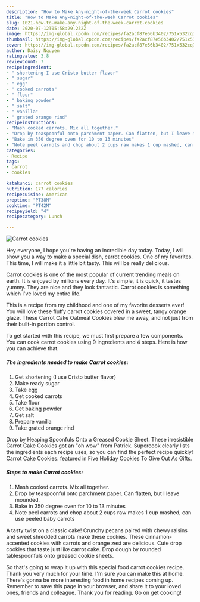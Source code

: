 ```yaml
---
description: "How to Make Any-night-of-the-week Carrot cookies"
title: "How to Make Any-night-of-the-week Carrot cookies"
slug: 1021-how-to-make-any-night-of-the-week-carrot-cookies
date: 2020-07-12T05:58:29.232Z
image: https://img-global.cpcdn.com/recipes/fa2acf87e56b3402/751x532cq70/carrot-cookies-recipe-main-photo.jpg
thumbnail: https://img-global.cpcdn.com/recipes/fa2acf87e56b3402/751x532cq70/carrot-cookies-recipe-main-photo.jpg
cover: https://img-global.cpcdn.com/recipes/fa2acf87e56b3402/751x532cq70/carrot-cookies-recipe-main-photo.jpg
author: Daisy Nguyen
ratingvalue: 3.8
reviewcount: 7
recipeingredient:
- " shortening I use Cristo butter flavor"
- " sugar"
- " egg"
- " cooked carrots"
- " flour"
- " baking powder"
- " salt"
- " vanilla"
- " grated orange rind"
recipeinstructions:
- "Mash cooked carrots. Mix all together."
- "Drop by teaspoonful onto parchment paper. Can flatten, but I leave mounded."
- "Bake in 350 degree oven for 10 to 13 minutes"
- "Note peel carrots and chop about 2 cups raw makes 1 cup mashed, can use peeled baby carrots"
categories:
- Recipe
tags:
- carrot
- cookies

katakunci: carrot cookies 
nutrition: 177 calories
recipecuisine: American
preptime: "PT38M"
cooktime: "PT42M"
recipeyield: "4"
recipecategory: Lunch

---
```



![Carrot cookies](https://img-global.cpcdn.com/recipes/fa2acf87e56b3402/751x532cq70/carrot-cookies-recipe-main-photo.jpg)

Hey everyone, I hope you're having an incredible day today. Today, I will show you a way to make a special dish, carrot cookies. One of my favorites. This time, I will make it a little bit tasty. This will be really delicious.

Carrot cookies is one of the most popular of current trending meals on earth. It is enjoyed by millions every day. It's simple, it is quick, it tastes yummy. They are nice and they look fantastic. Carrot cookies is something which I've loved my entire life.

This is a recipe from my childhood and one of my favorite desserts ever! You will love these fluffy carrot cookies covered in a sweet, tangy orange glaze. These Carrot Cake Oatmeal Cookies blew me away, and not just from their built-in portion control.


To get started with this recipe, we must first prepare a few components. You can cook carrot cookies using 9 ingredients and 4 steps. Here is how you can achieve that.

<!--inarticleads1-->

##### The ingredients needed to make Carrot cookies:

1. Get  shortening (I use Cristo butter flavor)
1. Make ready  sugar
1. Take  egg
1. Get  cooked carrots
1. Take  flour
1. Get  baking powder
1. Get  salt
1. Prepare  vanilla
1. Take  grated orange rind


Drop by Heaping Spoonfuls Onto a Greased Cookie Sheet. These irresistible Carrot Cake Cookies got an &#34;oh wow&#34; from Patrick. Supercook clearly lists the ingredients each recipe uses, so you can find the perfect recipe quickly! Carrot Cake Cookies. featured in Five Holiday Cookies To Give Out As Gifts. 

<!--inarticleads2-->

##### Steps to make Carrot cookies:

1. Mash cooked carrots. Mix all together.
1. Drop by teaspoonful onto parchment paper. Can flatten, but I leave mounded.
1. Bake in 350 degree oven for 10 to 13 minutes
1. Note peel carrots and chop about 2 cups raw makes 1 cup mashed, can use peeled baby carrots


A tasty twist on a classic cake! Crunchy pecans paired with chewy raisins and sweet shredded carrots make these cookies. These cinnamon-accented cookies with carrots and orange zest are delicious. Cute drop cookies that taste just like carrot cake. Drop dough by rounded tablespoonfuls onto greased cookie sheets. 

So that's going to wrap it up with this special food carrot cookies recipe. Thank you very much for your time. I'm sure you can make this at home. There's gonna be more interesting food in home recipes coming up. Remember to save this page in your browser, and share it to your loved ones, friends and colleague. Thank you for reading. Go on get cooking!
